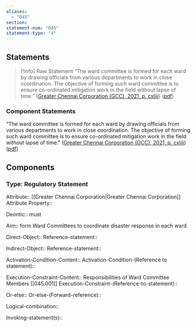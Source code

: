 ```yaml
---
aliases:
  - "045"
section: 
statement-num: "045"
statement-type: "4"
---
```

## Statements 
> [!info] Raw Statement
> “The ward committee is formed for each ward by drawing officials from various departments to work in close coordination. The objective of forming such ward committee is to ensure co-ordinated mitigation work in the field without lapse of time.” ([Greater Chennai Corporation (GCC), 2021, p. cxliii](zotero://select/library/items/AZZSXLC8)) ([pdf](zotero://open-pdf/library/items/ZWDYK52D?page=143&annotation=QUY9DMXS)) 
> 

### Component Statements
“The ward committee is formed for each ward by drawing officials from various departments to work in close coordination. The objective of forming such ward committee is to ensure co-ordinated mitigation work in the field without lapse of time.” ([Greater Chennai Corporation (GCC), 2021, p. cxliii](zotero://select/library/items/AZZSXLC8)) ([pdf](zotero://open-pdf/library/items/ZWDYK52D?page=143&annotation=QUY9DMXS)) 
## Components
### Type: Regulatory Statement
Attribute:: [[Greater Chennai Corporation|Greater Chennai Corporation]]
	Attribute Property::

Deontic:: must

Aim:: form Ward Committees to coordinate disaster response in each ward

Direct-Object:: 
	Reference-statement::

Indirect-Object::
	Reference-statement::

Activation-Condition-Content::
	Activation-Condition-(Reference to statement)::

Execution-Constraint-Content:: Responsibilities of Ward Committee Members [[045.001]]
	Execution-Constraint-(Reference-to-statement)::

Or-else::
	Or-else-(Forward-reference)::

Logical-combination::

Invoking-statement(s)::